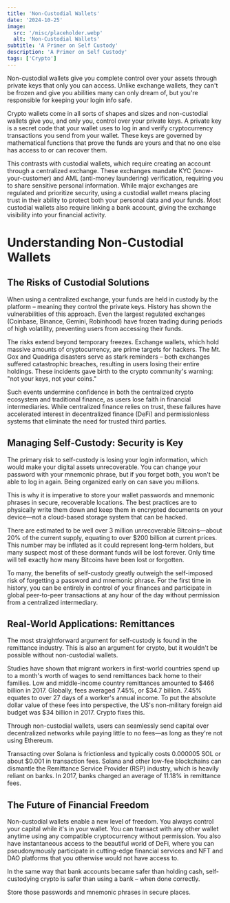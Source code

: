 ```yaml
---
title: 'Non-Custodial Wallets'
date: '2024-10-25'
image:
  src: '/misc/placeholder.webp'
  alt: 'Non-Custodial Wallets'
subtitle: 'A Primer on Self Custody'
description: 'A Primer on Self Custody'
tags: ['Crypto']
---
```


<style jsx>{`
 .prose a {
    text-decoration: underline;
    color: var(--color-accent);
 }
 .prose ol {
    list-style-type: decimal;
    margin-left: 2em; /* Adjust as needed for indentation */
    padding-left: 0.5em; /* Add padding if needed */
 }
 .prose ol li {
    margin-bottom: 0.5em;
    color: var(--color-text-primary);
    line-height: 1.5; /* Adjust line height for better readability */
 }
`}</style>

<div class="tldr-section">
    Non-custodial wallets give you complete control over your assets through private keys that only you can access. Unlike exchange wallets, they can't be frozen and give you abilities many can only dream of, but you're responsible for keeping your login info safe. 
</div>

Crypto wallets come in all sorts of shapes and sizes and non-custodial wallets give you, and only you, control over your private keys. A private key is a secret code that your wallet uses to log in and verify cryptocurrency transactions you send from your wallet. These keys are governed by mathematical functions that prove the funds are yours and that no one else has access to or can recover them.

This contrasts with custodial wallets, which require creating an account through a centralized exchange. These exchanges mandate KYC (know-your-customer) and AML (anti-money laundering) verification, requiring you to share sensitive personal information. While major exchanges are regulated and prioritize security, using a custodial wallet means placing trust in their ability to protect both your personal data and your funds. Most custodial wallets also require linking a bank account, giving the exchange visibility into your financial activity.

# Understanding Non-Custodial Wallets

## The Risks of Custodial Solutions

When using a centralized exchange, your funds are held in custody by the platform – meaning they control the private keys. History has shown the vulnerabilities of this approach. Even the largest regulated exchanges (Coinbase, Binance, Gemini, Robinhood) have frozen trading during periods of high volatility, preventing users from accessing their funds.

The risks extend beyond temporary freezes. Exchange wallets, which hold massive amounts of cryptocurrency, are prime targets for hackers. The Mt. Gox and Quadriga disasters serve as stark reminders – both exchanges suffered catastrophic breaches, resulting in users losing their entire holdings. These incidents gave birth to the crypto community's warning: "not your keys, not your coins."

Such events undermine confidence in both the centralized crypto ecosystem and traditional finance, as users lose faith in financial intermediaries. While centralized finance relies on trust, these failures have accelerated interest in decentralized finance (DeFi) and permissionless systems that eliminate the need for trusted third parties.

## Managing Self-Custody: Security is Key

The primary risk to self-custody is losing your login information, which would make your digital assets unrecoverable. You can change your password with your mnemonic phrase, but if you forget both, you won't be able to log in again. Being organized early on can save you millions.

This is why it is imperative to store your wallet passwords and mnemonic phrases in secure, recoverable locations. The best practices are to physically write them down and keep them in encrypted documents on your device—not a cloud-based storage system that can be hacked.

There are estimated to be well over 3 million unrecoverable Bitcoins—about 20% of the current supply, equating to over $200 billion at current prices. This number may be inflated as it could represent long-term holders, but many suspect most of these dormant funds will be lost forever. Only time will tell exactly how many Bitcoins have been lost or forgotten.

To many, the benefits of self-custody greatly outweigh the self-imposed risk of forgetting a password and mnemonic phrase. For the first time in history, you can be entirely in control of your finances and participate in global peer-to-peer transactions at any hour of the day without permission from a centralized intermediary.

## Real-World Applications: Remittances

The most straightforward argument for self-custody is found in the remittance industry. This is also an argument for crypto, but it wouldn't be possible without non-custodial wallets.

Studies have shown that migrant workers in first-world countries spend up to a month's worth of wages to send remittances back home to their families. Low and middle-income country remittances amounted to $466 billion in 2017. Globally, fees averaged 7.45%, or $34.7 billion. 7.45% equates to over 27 days of a worker's annual income. To put the absolute dollar value of these fees into perspective, the US's non-military foreign aid budget was $34 billion in 2017. Crypto fixes this.

Through non-custodial wallets, users can seamlessly send capital over decentralized networks while paying little to no fees—as long as they're not using Ethereum.

Transacting over Solana is frictionless and typically costs 0.000005 SOL or about $0.001 in transaction fees. Solana and other low-fee blockchains can dismantle the Remittance Service Provider (RSP) industry, which is heavily reliant on banks. In 2017, banks charged an average of 11.18% in remittance fees.

## The Future of Financial Freedom

Non-custodial wallets enable a new level of freedom. You always control your capital while it's in your wallet. You can transact with any other wallet anytime using any compatible cryptocurrency without permission. You also have instantaneous access to the beautiful world of DeFi, where you can pseudonymously participate in cutting-edge financial services and NFT and DAO platforms that you otherwise would not have access to.

In the same way that bank accounts became safer than holding cash, self-custodying crypto is safer than using a bank – when done correctly.

Store those passwords and mnemonic phrases in secure places.
